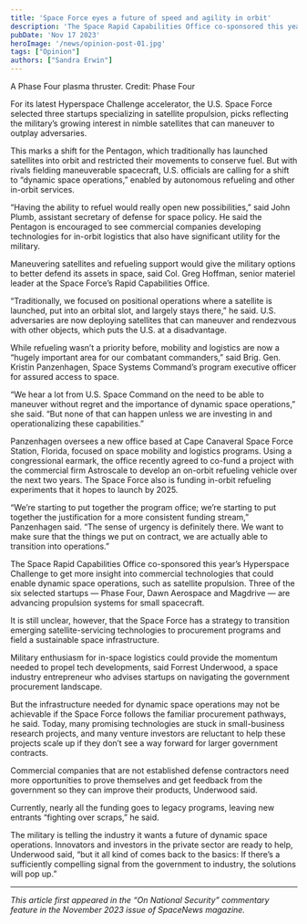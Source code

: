 ```yaml
---
title: 'Space Force eyes a future of speed and agility in orbit'
description: 'The Space Rapid Capabilities Office co-sponsored this year’s Hyperspace Challenge to get more insight into commercial technologies that could enable dynamic space operations, such as satellite propulsion.'
pubDate: 'Nov 17 2023'
heroImage: '/news/opinion-post-01.jpg'
tags: ["Opinion"]
authors: ["Sandra Erwin"]
---
```


A Phase Four plasma thruster. Credit: Phase Four

For its latest Hyperspace Challenge accelerator, the U.S. Space Force selected three startups specializing in satellite propulsion, picks reflecting the military’s growing interest in nimble satellites that can maneuver to outplay adversaries.

This marks a shift for the Pentagon, which traditionally has launched satellites into orbit and restricted their movements to conserve fuel. But with rivals fielding maneuverable spacecraft, U.S. officials are calling for a shift to “dynamic space operations,” enabled by autonomous refueling and other in-orbit services.

“Having the ability to refuel would really open new possibilities,” said John Plumb, assistant secretary of defense for space policy. He said the Pentagon is encouraged to see commercial companies developing technologies for in-orbit logistics that also have significant utility for the military.

Maneuvering satellites and refueling support would give the military options to better defend its assets in space, said Col. Greg Hoffman, senior materiel leader at the Space Force’s Rapid Capabilities Office.

“Traditionally, we focused on positional operations where a satellite is launched, put into an orbital slot, and largely stays there,” he said. U.S. adversaries are now deploying satellites that can maneuver and rendezvous with other objects, which puts the U.S. at a disadvantage.

While refueling wasn’t a priority before, mobility and logistics are now a “hugely important area for our combatant commanders,” said Brig. Gen. Kristin Panzenhagen, Space Systems Command’s program executive officer for assured access to space.

“We hear a lot from U.S. Space Command on the need to be able to maneuver without regret and the importance of dynamic space operations,” she said. “But none of that can happen unless we are investing in and operationalizing these capabilities.”

Panzenhagen oversees a new office based at Cape Canaveral Space Force Station, Florida, focused on space mobility and logistics programs. Using a congressional earmark, the office recently agreed to co-fund a project with the commercial firm Astroscale to develop an on-orbit refueling vehicle over the next two years. The Space Force also is funding in-orbit refueling experiments that it hopes to launch by 2025.

“We’re starting to put together the program office; we’re starting to put together the justification for a more consistent funding stream,” Panzenhagen said. “The sense of urgency is definitely there. We want to make sure that the things we put on contract, we are actually able to transition into operations.”

The Space Rapid Capabilities Office co-sponsored this year’s Hyperspace Challenge to get more insight into commercial technologies that could enable dynamic space operations, such as satellite propulsion. Three of the six selected startups — Phase Four, Dawn Aerospace and Magdrive — are advancing propulsion systems for small spacecraft.

It is still unclear, however, that the Space Force has a strategy to transition emerging satellite-servicing technologies to procurement programs and field a sustainable space infrastructure.

Military enthusiasm for in-space logistics could provide the momentum needed to propel tech developments, said Forrest Underwood, a space industry entrepreneur who advises startups on navigating the government procurement landscape.

But the infrastructure needed for dynamic space operations may not be achievable if the Space Force follows the familiar procurement pathways, he said. Today, many promising technologies are stuck in small-business research projects, and many venture investors are reluctant to help these projects scale up if they don’t see a way forward for larger government contracts.

Commercial companies that are not established defense contractors need more opportunities to prove themselves and get feedback from the government so they can improve their products, Underwood said.

Currently, nearly all the funding goes to legacy programs, leaving new entrants “fighting over scraps,” he said.

The military is telling the industry it wants a future of dynamic space operations. Innovators and investors in the private sector are ready to help, Underwood said, “but it all kind of comes back to the basics: If there’s a sufficiently compelling signal from the government to industry, the solutions will pop up.”

* * *

_This article first appeared in the “On National Security” commentary feature in the November 2023 issue of SpaceNews magazine._
